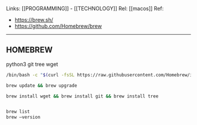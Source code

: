 Links: [[PROGRAMMING]] - [[TECHNOLOGY]]
Rel: [[macos]]
Ref: 
- https://brew.sh/
- https://github.com/Homebrew/brew

--- 

## HOMEBREW
python3
git
tree
wget

```sh
/bin/bash -c "$(curl -fsSL https://raw.githubusercontent.com/Homebrew/install/master/install.sh)"

brew update && brew upgrade

brew install wget && brew install git && brew install tree


brew list
brew —version

```


